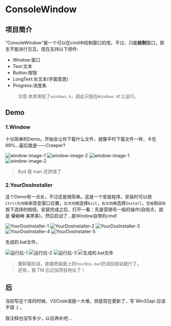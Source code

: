 # ConsoleWindow
## 项目简介
“ConsoleWindow”是一个可以在cmd中绘制窗口的库。不过，只能**绘制**窗口，原生不能进行交互。现在支持以下控件:

- Window:窗口
- Text:文本
- Button:按钮
- LongText:长文本(字面意思)
- Progress:进度条

> 注意:本库用到了`windows.h`，因此只能在`Windows NT`上运行。

## Demo
### 1.Window
十分简单的Demo。开始会让你下载什么文件，就像平时下载文件一样，卡在99%...最后就是——Creeper?

![window-image-1](./Image/window-1.png)
![window-image-2](./Image/window-2.png)
![window-image-1](./Image/window-3.png)
![window-image-2](./Image/window-4.png)

> Byd 我 man 还拼错了

### 2.YourDosInstaller
这个Demo有一点长，不过还是很简单。这是一个安装程序，安装时可以按`Ctrl+方向键`来改变窗口位置，`左方向键`选择`Exit`，`右方向键`选择`Install`，`空格`和`回车`按下选择的按钮。安装完成之后，打开一看：先是营销号一般的操作(自信点，就是 ~~营销号~~ 某黑客)，然后启动了...是Window自带的cmd!

![YourDosInstaller-1](./Image/YourDosInstaller-1.png)
![YourDosInstaller-2](./Image/YourDosInstaller-2.png)
![YourDosInstaller-3](./Image/YourDosInstaller-3.png)
![YourDosInstaller-4](./Image/YourDosInstaller-4.png)
![YourDosInstaller-5](./Image/YourDosInstaller-5.png)

生成的.bat文件。

![运行后-1](./Image/YourDosInstaller-bat-1.png)
![运行后-2](./Image/YourDosInstaller-bat-2.png)
![运行后-3](./Image/YourDosInstaller-bat-3.png)
![生成的.bat文件](./Image/YourDosInstall-bat-file.png)

> 要卸载的话，直接把桌面上的`YourDos.bat`扔进回收站就行了。<br>
> 还有，我 TM 忘记加项目地址了！

## 后
当初写这个库的时候，VSCode误报一大堆，但是现在更新了，写 Win32api 应该不错 :) 。

我注释也没写多少，以后再补吧...
